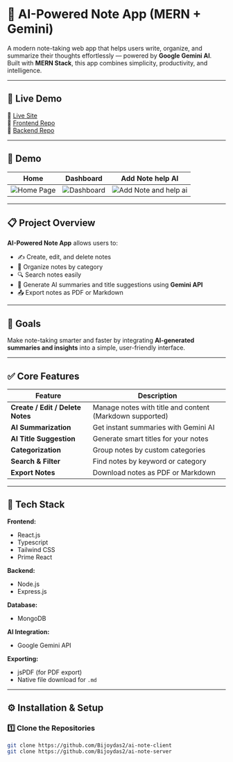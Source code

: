 # 🧠 AI-Powered Note App (MERN + Gemini)

A modern note-taking web app that helps users write, organize, and summarize their thoughts effortlessly — powered by **Google Gemini AI**.  
Built with **MERN Stack**, this app combines simplicity, productivity, and intelligence.

---

## 🚀 Live Demo  
🔗 [Live Site](https://ai-notes-client.vercel.app)  
📁 [Frontend Repo](https://github.com/Bijoydas2/ai-note-client)  
📁 [Backend Repo](https://github.com/Bijoydas2/ai-note-server)

---

## 📸 Demo 

| Home | Dashboard |  Add Note help AI |
|------------|--------------|-------------|
| ![Home Page](https://i.ibb.co.com/nsWPxfRt/Screenshot-2025-10-13-220059.png) | ![Dashboard](https://i.ibb.co.com/HTcDt36k/Screenshot-2025-10-12-072426.png) | ![Add Note and help ai](https://i.ibb.co.com/zh1qTDXp/Screenshot-2025-10-12-072441.png) |

---

## 📋 Project Overview

**AI-Powered Note App** allows users to:
- ✍️ Create, edit, and delete notes  
- 🧩 Organize notes by category  
- 🔍 Search notes easily  
- 🤖 Generate AI summaries and title suggestions using **Gemini API**  
- 📤 Export notes as PDF or Markdown  

---

## 🎯 Goals

Make note-taking smarter and faster by integrating **AI-generated summaries and insights** into a simple, user-friendly interface.

---

## ✅ Core Features

| Feature | Description |
|----------|--------------|
| **Create / Edit / Delete Notes** | Manage notes with title and content (Markdown supported) |
| **AI Summarization** | Get instant summaries with Gemini AI |
| **AI Title Suggestion** | Generate smart titles for your notes |
| **Categorization** | Group notes by custom categories |
| **Search & Filter** | Find notes by keyword or category |
| **Export Notes** | Download notes as PDF or Markdown |

---

## 🧱 Tech Stack

**Frontend:**
- React.js  
- Typescript  
- Tailwind CSS  
- Prime React

**Backend:**
- Node.js  
- Express.js  

**Database:**
- MongoDB  

**AI Integration:**
- Google Gemini API  

**Exporting:**
- jsPDF (for PDF export)  
- Native file download for `.md`  

---

## ⚙️ Installation & Setup

### 1️⃣ Clone the Repositories
```bash
git clone https://github.com/Bijoydas2/ai-note-client
git clone https://github.com/Bijoydas2/ai-note-server

